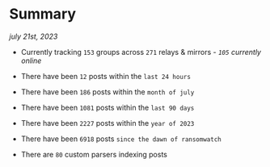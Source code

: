 
# Summary
_july 21st, 2023_

- Currently tracking `153` groups across `271` relays & mirrors - _`105` currently online_

- There have been `12` posts within the `last 24 hours`

- There have been `186` posts within the `month of july`

- There have been `1081` posts within the `last 90 days`

- There have been `2227` posts within the `year of 2023`

- There have been `6918` posts `since the dawn of ransomwatch`

- There are `80` custom parsers indexing posts
